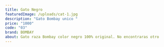 ```yaml
---
title: Gato Negro
featuredImage: /uploads/cat-1.jpg
description: "Gato Bombay unico "
price: "1000"
code: "03"
brand: BOMBAY
about: Gato raza Bombay color negro 100% original. No encontraras otro asi.
---
```

